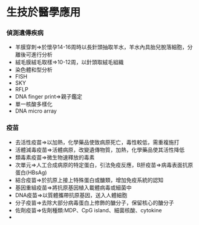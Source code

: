 # 生技於醫學應用

### 偵測遺傳疾病

- 羊膜穿刺⇒於懷孕14-16周時以長針頭抽取羊水，羊水內具胎兒脫落細胞，分離後可進行分析
- 絨毛膜絨毛取樣⇒10-12周，以針頭取絨毛組織
- 染色體和型分析
- FISH
- SKY
- RFLP
- DNA finger print⇒親子鑑定
- 單一核酸多樣化
- DNA micro array

### 疫苗

- 去活性疫苗⇒以加熱，化學藥品使致病原死亡，毒性較低，需重複施打
- 活體減毒疫苗⇒活體病原，改變遺傳物質，加熱，化學藥品使其活性降低
- 類毒素疫苗⇒微生物速釋放的毒素
- 次單元⇒人工合成病原的特定蛋白，引法免疫反應，B肝疫苗⇒病毒表面抗原蛋白(HBsAg)
- 結合疫苗⇒於抗原上接上特殊蛋白或醣類，增加免疫系統的認知
- 基因重組疫苗⇒將抗原基因植入載體病毒或細菌中
- DNA疫苗⇒以質體攜帶抗原基因，送入人體細胞
- 分子疫苗⇒去除大部分病毒蛋白上修飾的醣分子，保留核心的醣分子
- 佐劑疫苗⇒佐劑種類:MDP、CpG island、細菌核酸、cytokine
-